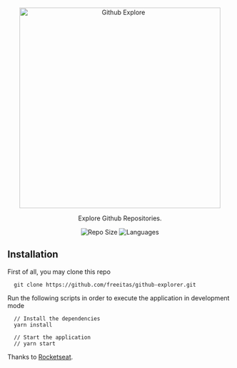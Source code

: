 <br />
<p align="center">
  <a>
    <img alt="Github Explore" title="Github Explorer" src=".github/logo.svg" width="450">
  </a>
</p>

<p align="center">
  Explore Github Repositories.
</p>

<p align="center">
  <a>
    <img alt="Repo Size" title="Repo Size" src="https://img.shields.io/github/repo-size/freeitas/github-explorer?color=%23999"">
  </a>

  <a>
    <img alt="Languages" title="Languages" src="https://img.shields.io/github/languages/count/freeitas/github-explorer?color=%23999">
  </a>
</p>

## Installation

First of all, you may clone this repo 

```
  git clone https://github.com/freeitas/github-explorer.git
```

Run the following scripts in order to execute the application in development mode 

```
  // Install the dependencies
  yarn install
  
  // Start the application
  // yarn start
```



Thanks to [Rocketseat](https://rocketseat.com.br/). 
